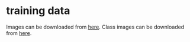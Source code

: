 # training data
Images can be downloaded from [here](https://drive.google.com/file/d/1xdMsCbUENjM92ioM4DbaohjmJUJBI6qY/view?usp=sharing).
Class images can be downloaded from [here](https://drive.google.com/file/d/1HdvvUB1HJ277SJFtgNvBgnVNQfDOkDsB/view?usp=sharing).


